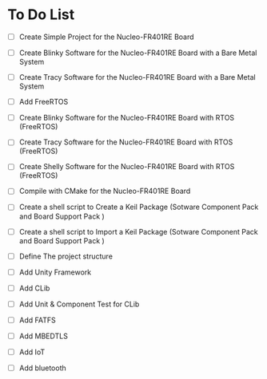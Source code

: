 # To Do List

- [ ] Create Simple Project for the Nucleo-FR401RE Board
- [ ] Create Blinky Software for the Nucleo-FR401RE Board with a Bare Metal System
- [ ] Create Tracy Software for the Nucleo-FR401RE Board with a Bare Metal System
- [ ] Add FreeRTOS
- [ ] Create Blinky Software for the Nucleo-FR401RE Board with RTOS (FreeRTOS)
- [ ] Create Tracy Software for the Nucleo-FR401RE Board with RTOS (FreeRTOS)
- [ ] Create Shelly Software for the Nucleo-FR401RE Board with RTOS (FreeRTOS)
- [ ] Compile with CMake for the  Nucleo-FR401RE Board
- [ ] Create a shell script to Create a Keil Package (Sotware Component Pack and Board Support Pack )
- [ ] Create a shell script to Import a Keil Package (Sotware Component Pack and Board Support Pack )
- [ ] Define The project structure
- [ ] Add Unity Framework
- [ ] Add CLib
- [ ] Add Unit & Component Test for CLib
- [ ] Add FATFS
- [ ] Add MBEDTLS
- [ ] Add IoT
- [ ] Add bluetooth



